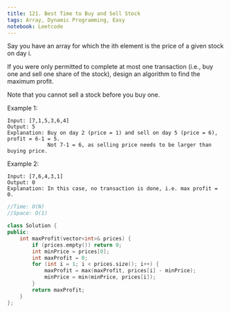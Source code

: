 ```yaml
---
title: 121. Best Time to Buy and Sell Stock
tags: Array, Dynamic Programming, Easy
notebook: Leetcode
---
```


Say you have an array for which the ith element is the price of a given stock on day i.

If you were only permitted to complete at most one transaction (i.e., buy one and sell one share of the stock), design an algorithm to find the maximum profit.

Note that you cannot sell a stock before you buy one.

Example 1:
```
Input: [7,1,5,3,6,4]
Output: 5
Explanation: Buy on day 2 (price = 1) and sell on day 5 (price = 6), profit = 6-1 = 5.
             Not 7-1 = 6, as selling price needs to be larger than buying price.
 ```            
Example 2:
```
Input: [7,6,4,3,1]
Output: 0
Explanation: In this case, no transaction is done, i.e. max profit = 0.
```

```c++
//Time: O(N)
//Space: O(1)

class Solution {
public:
    int maxProfit(vector<int>& prices) {
        if (prices.empty()) return 0;
        int minPrice = prices[0];
        int maxProfit = 0;
        for (int i = 1; i < prices.size(); i++) {
            maxProfit = max(maxProfit, prices[i] - minPrice);
            minPrice = min(minPrice, prices[i]);
        }
        return maxProfit;
    }
};
```